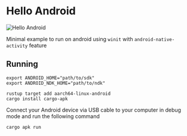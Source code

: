 # Hello Android

![Hello Android](../../img/minimal-winit-android.png)

Minimal example to run on android using `winit` with `android-native-activity` feature

## Running
```
export ANDROID_HOME="path/to/sdk"
export ANDROID_NDK_HOME="path/to/ndk"

rustup target add aarch64-linux-android
cargo install cargo-apk
```
Connect your Android device via USB cable to your computer in debug mode and run the following command
```
cargo apk run
```
